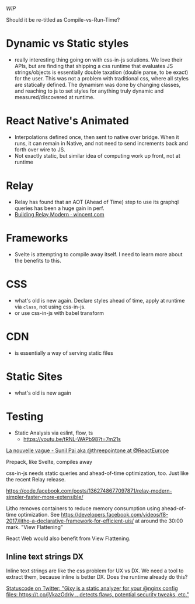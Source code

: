 _WIP_

Should it be re-titled as Compile-vs-Run-Time?

# Dynamic vs Static styles
- really interesting thing going on with css-in-js solutions. We love their APIs, but are finding that shipping a css runtime that evaluates JS strings/objects is essentially double taxation (double parse, to be exact) for the user. This was not a problem with traditional css, where all styles are statically defined. The dynamism was done by changing classes, and reaching to js to set styles for anything truly dynamic and measured/discovered at runtime.

# React Native's Animated
- Interpolations defined once, then sent to native over bridge. When it runs, it can remain in Native, and not need to send increments back and forth over wire to JS.
- Not exactly static, but similar idea of computing work up front, not at runtime

# Relay
- Relay has found that an AOT (Ahead of Time) step to use its graphql queries has been a huge gain in perf.
- [Building Relay Modern · wincent.com](https://wincent.com/blog/relay-modern)

# Frameworks
- Svelte is attempting to compile away itself. I need to learn more about the benefits to this.

# CSS
- what's old is new again. Declare styles ahead of time, apply at runtime via `class`, not using css-in-js.
- or use css-in-js with babel transform

# CDN
- is essentially a way of serving static files

# Static Sites
- what's old is new again

# Testing
- Static Analysis via eslint, flow, ts
  - https://youtu.be/tRNL-WAPb98?t=7m21s

[La nouvelle vague - Sunil Pai aka @threepointone at @ReactEurope](https://www.youtube.com/watch?v=yjVhjmM1FPc)

Prepack, like Svelte, compiles away

css-in-js needs static queries and ahead-of-time optimization, too. Just like the recent Relay release.

https://code.facebook.com/posts/1362748677097871/relay-modern-simpler-faster-more-extensible/

Litho removes containers to reduce memory consumption using  ahead-of-time optimization. See https://developers.facebook.com/videos/f8-2017/litho-a-declarative-framework-for-efficient-uis/ at around the 30:00 mark. "View Flattening"

React Web would also benefit from View Flattening.


## Inline text strings DX

Inline text strings are like the css problem for UX vs DX. We need a tool to extract them, because inline is better DX. Does the runtime already do this?



[Statuscode on Twitter: "Gixy is a static analyzer for your @nginx config files: https://t.co/jVkazOdriv .. detects flaws, potential security tweaks, etc."](https://twitter.com/statuscode/status/862680882276118529)
